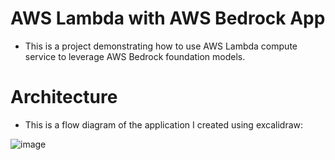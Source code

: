 # AWS Lambda with AWS Bedrock App
* This is a project demonstrating how to use AWS Lambda compute service to leverage AWS Bedrock foundation models.



# Architecture
* This is a flow diagram of the application I created using excalidraw:

![image](https://github.com/user-attachments/assets/6f35e329-1151-4498-a8b6-9a1b3c8b3db6)

